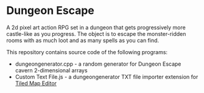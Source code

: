 # Dungeon Escape 

A 2d pixel art action RPG set in a dungeon that gets progressively more castle-like as you progress. The object is to escape the monster-ridden rooms with as much loot and as many spells as you can find.

This repository contains source code of the following programs:

* dungeongenerator.cpp - a random generator for Dungeon Escape cavern 2-dimensional arrays
* Custom Text File.js - a dungeongenerator TXT file importer extension for <a href="https://mapeditor.org">Tiled Map Editor</a>
